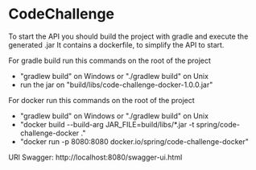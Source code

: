 # CodeChallenge

To start the API you should build the project with gradle and execute the generated .jar
It contains a dockerfile, to simplify the API to start.

For gradle build run this commands on the root of the project
- "gradlew build" on Windows or "./gradlew build" on Unix
- run the jar on "build/libs/code-challenge-docker-1.0.0.jar"

For docker run this commands on the root of the project
- "gradlew build" on Windows or "./gradlew build" on Unix
- "docker build --build-arg JAR_FILE=build/libs/*.jar -t spring/code-challenge-docker ." 
- "docker run -p 8080:8080 docker.io/spring/code-challenge-docker"

URl Swagger: http://localhost:8080/swagger-ui.html